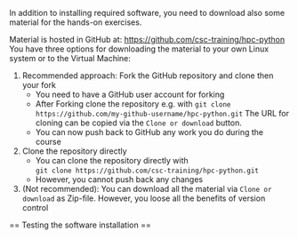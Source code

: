 <!-- Title: Downloading exercise material -->

<!-- Short description:

In this article we instruct how to download the exercise material and test
the software installation
-->

In addition to installing required software, you need to download also some
material for the hands-on exercises.

Material is hosted in GitHub at: https://github.com/csc-training/hpc-python
You have three options for downloading the material to your own Linux system
or to the Virtual Machine:

1. Recommended approach: Fork the GitHub repository and clone then your fork
     - You need to have a GitHub user account for forking
     - After Forking clone the repository e.g. with 
       `git clone https://github.com/my-github-username/hpc-python.git`
       The URL for cloning can be copied via the `Clone or download` button.
     - You can now push back to GitHub any work you do during the course
2. Clone the repository directly
     - You can clone the repository directly with  
       `git clone https://github.com/csc-training/hpc-python.git`
     - However, you cannot push back any changes
3. (Not recommended): You can download all the material via `Clone or download`
   as Zip-file. However, you loose all the benefits of version control

== Testing the software installation ==